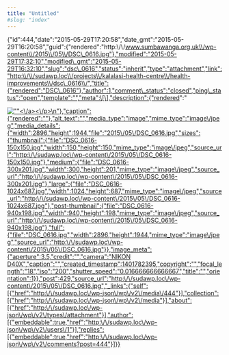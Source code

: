 ```yaml
---
title: "Untitled"
#slug: "index"
---
```


{"id":444,"date":"2015-05-29T17:20:58","date\_gmt":"2015-05-29T16:20:58","guid":{"rendered":"http:\\/\\/www.sumbawanga.org.uk\\/wp-content\\/2015\\/05\\/DSC\_0616.jpg"},"modified":"2015-05-29T17:32:10","modified\_gmt":"2015-05-29T16:32:10","slug":"dsc\_0616","status":"inherit","type":"attachment","link":"http:\\/\\/sudawp.loc\\/projects\\/kalalasi-health-centre\\/health-improvements\\/dsc\_0616\\/","title":{"rendered":"DSC\_0616"},"author":1,"comment\_status":"closed","ping\_status":"open","template":"","meta":\[\],"description":{"rendered":"

[![\"\"](\"http:\/\/sudawp.loc\/wp-content\/2015\/05\/DSC_0616-300x201.jpg\")<\\/a><\\/p>\\n"},"caption":{"rendered":""},"alt\_text":"","media\_type":"image","mime\_type":"image\\/jpeg","media\_details":{"width":2896,"height":1944,"file":"2015\\/05\\/DSC\_0616.jpg","sizes":{"thumbnail":{"file":"DSC\_0616-150x150.jpg","width":150,"height":150,"mime\_type":"image\\/jpeg","source\_url":"http:\\/\\/sudawp.loc\\/wp-content\\/2015\\/05\\/DSC\_0616-150x150.jpg"},"medium":{"file":"DSC\_0616-300x201.jpg","width":300,"height":201,"mime\_type":"image\\/jpeg","source\_url":"http:\\/\\/sudawp.loc\\/wp-content\\/2015\\/05\\/DSC\_0616-300x201.jpg"},"large":{"file":"DSC\_0616-1024x687.jpg","width":1024,"height":687,"mime\_type":"image\\/jpeg","source\_url":"http:\\/\\/sudawp.loc\\/wp-content\\/2015\\/05\\/DSC\_0616-1024x687.jpg"},"post-thumbnail":{"file":"DSC\_0616-940x198.jpg","width":940,"height":198,"mime\_type":"image\\/jpeg","source\_url":"http:\\/\\/sudawp.loc\\/wp-content\\/2015\\/05\\/DSC\_0616-940x198.jpg"},"full":{"file":"DSC\_0616.jpg","width":2896,"height":1944,"mime\_type":"image\\/jpeg","source\_url":"http:\\/\\/sudawp.loc\\/wp-content\\/2015\\/05\\/DSC\_0616.jpg"}},"image\_meta":{"aperture":3.5,"credit":"","camera":"NIKON D40X","caption":"","created\_timestamp":1401782395,"copyright":"","focal\_length":"18","iso":"200","shutter\_speed":"0.016666666666667","title":"","orientation":1}},"post":429,"source\_url":"http:\\/\\/sudawp.loc\\/wp-content\\/2015\\/05\\/DSC\_0616.jpg","\_links":{"self":\[{"href":"http:\\/\\/sudawp.loc\\/wp-json\\/wp\\/v2\\/media\\/444"}\],"collection":\[{"href":"http:\\/\\/sudawp.loc\\/wp-json\\/wp\\/v2\\/media"}\],"about":\[{"href":"http:\\/\\/sudawp.loc\\/wp-json\\/wp\\/v2\\/types\\/attachment"}\],"author":\[{"embeddable":true,"href":"http:\\/\\/sudawp.loc\\/wp-json\\/wp\\/v2\\/users\\/1"}\],"replies":\[{"embeddable":true,"href":"http:\\/\\/sudawp.loc\\/wp-json\\/wp\\/v2\\/comments?post=444"}\]}}](http:\/\/sudawp.loc\/wp-content\/2015\/05\/DSC_0616.jpg)